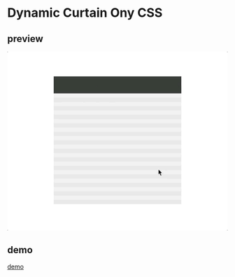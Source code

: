 # Dynamic Curtain Ony CSS

## preview 
![dynamic-curtain](./dynamic-curtain.gif)

## demo
[demo](https://j911.me/only-css/dynamic-curtain/dynamic-curtain.html)
